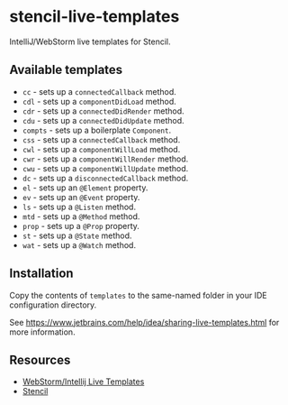 # stencil-live-templates

IntelliJ/WebStorm live templates for Stencil.

## Available templates

* `cc` - sets up a `connectedCallback` method.
* `cdl` - sets up a `componentDidLoad` method.
* `cdr` - sets up a `connectedDidRender` method.
* `cdu` - sets up a `connectedDidUpdate` method.
* `compts` - sets up a boilerplate `Component`.
* `css` - sets up a `connectedCallback` method.
* `cwl` - sets up a `componentWillLoad` method.
* `cwr` - sets up a `componentWillRender` method.
* `cwu` - sets up a `componentWillUpdate` method.
* `dc` - sets up a `disconnectedCallback` method.
* `el` - sets up an `@Element` property.
* `ev` - sets up an `@Event` property.
* `ls` - sets up a `@Listen` method.
* `mtd` - sets up a `@Method` method.
* `prop` - sets up a `@Prop` property.
* `st` - sets up a `@State` method.
* `wat` - sets up a `@Watch` method.

## Installation

Copy the contents of `templates` to the same-named folder in your IDE configuration directory.

See https://www.jetbrains.com/help/idea/sharing-live-templates.html for more information. 

## Resources

* [WebStorm/Intellij Live Templates](https://www.jetbrains.com/help/idea/using-live-templates.html)
* [Stencil](https://stenciljs.com/)
